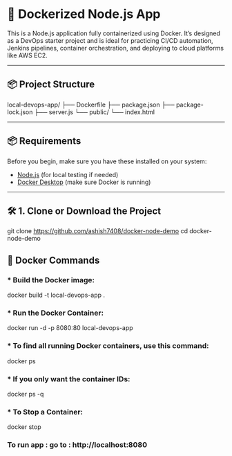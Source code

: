 # 🚀 Dockerized Node.js App
This is a Node.js application fully containerized using Docker. It’s designed as a DevOps starter project and is ideal for practicing CI/CD automation, Jenkins pipelines, container orchestration, and deploying to cloud platforms like AWS EC2.

---

## 📦 Project Structure
local-devops-app/
├── Dockerfile
├── package.json
├── package-lock.json
├── server.js
└── public/
    └── index.html

---

## 📦 Requirements

Before you begin, make sure you have these installed on your system:

- [Node.js](https://nodejs.org/) (for local testing if needed)
- [Docker Desktop](https://www.docker.com/products/docker-desktop) (make sure Docker is running)

---

## 🛠 1. Clone or Download the Project

git clone https://github.com/ashish7408/docker-node-demo
cd docker-node-demo

## 🐳 Docker Commands

### * Build the Docker image:
docker build -t local-devops-app .

### * Run the Docker Container:
docker run -d -p 8080:80 local-devops-app

### * To find all running Docker containers, use this command:
docker ps

### * If you only want the container IDs:
docker ps -q

### * To Stop a Container:
docker stop <container id>

### To run app : go to : http://localhost:8080






